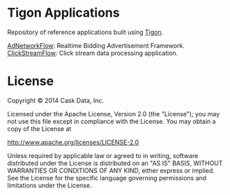 Tigon Applications
==================

Repository of reference applications built using [Tigon](http://tigon.io/).

[AdNetworkFlow](/AdNetworkFlow/): Realtime Bidding Advertisement Framework.<br>
[ClickStreamFlow](/ClickStreamFlow/): Click stream data processing application.


License
=======

Copyright © 2014 Cask Data, Inc.

Licensed under the Apache License, Version 2.0 (the "License"); you may not use this file except in compliance with the License. You may obtain a copy of the License at

  http://www.apache.org/licenses/LICENSE-2.0

Unless required by applicable law or agreed to in writing, software distributed under the License is distributed on an "AS IS" BASIS, WITHOUT WARRANTIES OR CONDITIONS OF ANY KIND, either express or implied. See the License for the specific language governing permissions and limitations under the License.
